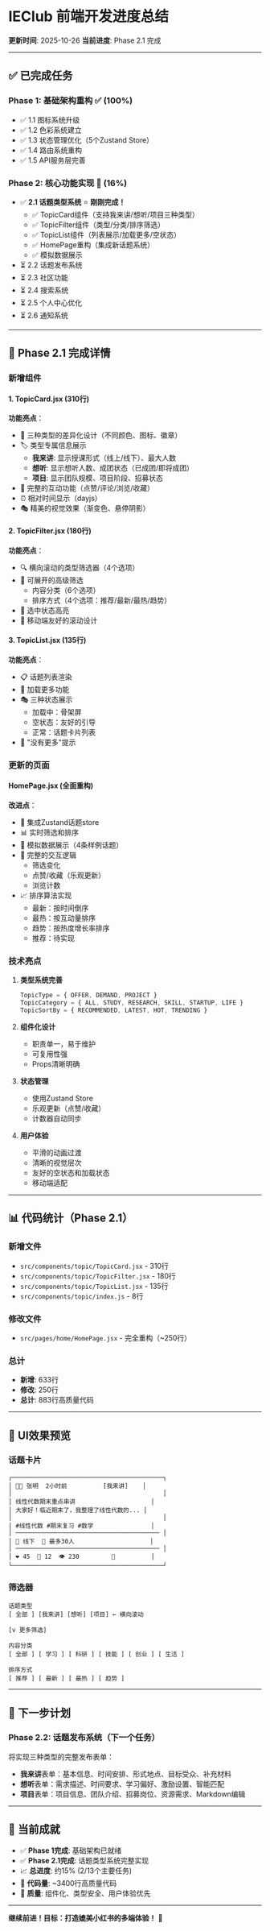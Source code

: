 # IEClub 前端开发进度总结

**更新时间**: 2025-10-26
**当前进度**: Phase 2.1 完成

---

## ✅ 已完成任务

### Phase 1: 基础架构重构 ✅ (100%)
- ✅ 1.1 图标系统升级
- ✅ 1.2 色彩系统建立
- ✅ 1.3 状态管理优化（5个Zustand Store）
- ✅ 1.4 路由系统重构
- ✅ 1.5 API服务层完善

### Phase 2: 核心功能实现 🔄 (16%)
- ✅ **2.1 话题类型系统** ⭐ **刚刚完成！**
  - ✅ TopicCard组件（支持我来讲/想听/项目三种类型）
  - ✅ TopicFilter组件（类型/分类/排序筛选）
  - ✅ TopicList组件（列表展示/加载更多/空状态）
  - ✅ HomePage重构（集成新话题系统）
  - ✅ 模拟数据展示
- ⏳ 2.2 话题发布系统
- ⏳ 2.3 社区功能
- ⏳ 2.4 搜索系统
- ⏳ 2.5 个人中心优化
- ⏳ 2.6 通知系统

---

## 🎉 Phase 2.1 完成详情

### 新增组件

#### 1. TopicCard.jsx (310行)
**功能亮点**：
- 🎨 三种类型的差异化设计（不同颜色、图标、徽章）
- 🏷️ 类型专属信息展示
  - **我来讲**: 显示授课形式（线上/线下）、最大人数
  - **想听**: 显示想听人数、成团状态（已成团/即将成团）
  - **项目**: 显示团队规模、项目阶段、招募状态
- 💬 完整的互动功能（点赞/评论/浏览/收藏）
- ⏰ 相对时间显示（dayjs）
- 🎭 精美的视觉效果（渐变色、悬停阴影）

#### 2. TopicFilter.jsx (180行)
**功能亮点**：
- 🔍 横向滚动的类型筛选器（4个选项）
- 📁 可展开的高级筛选
  - 内容分类（6个选项）
  - 排序方式（4个选项：推荐/最新/最热/趋势）
- 🎨 选中状态高亮
- 📱 移动端友好的滚动设计

#### 3. TopicList.jsx (135行)
**功能亮点**：
- 📋 话题列表渲染
- 🔄 加载更多功能
- 🎭 三种状态展示
  - 加载中：骨架屏
  - 空状态：友好的引导
  - 正常：话题卡片列表
- 🚫 "没有更多"提示

### 更新的页面

#### HomePage.jsx (全面重构)
**改进点**：
- 🔗 集成Zustand话题store
- 📊 实时筛选和排序
- 🎲 模拟数据展示（4条样例话题）
- 🎯 完整的交互逻辑
  - 筛选变化
  - 点赞/收藏（乐观更新）
  - 浏览计数
- 📈 排序算法实现
  - 最新：按时间倒序
  - 最热：按互动量排序
  - 趋势：按热度增长率排序
  - 推荐：待实现

### 技术亮点

1. **类型系统完善**
   ```javascript
   TopicType = { OFFER, DEMAND, PROJECT }
   TopicCategory = { ALL, STUDY, RESEARCH, SKILL, STARTUP, LIFE }
   TopicSortBy = { RECOMMENDED, LATEST, HOT, TRENDING }
   ```

2. **组件化设计**
   - 职责单一，易于维护
   - 可复用性强
   - Props清晰明确

3. **状态管理**
   - 使用Zustand Store
   - 乐观更新（点赞/收藏）
   - 计数器自动同步

4. **用户体验**
   - 平滑的动画过渡
   - 清晰的视觉层次
   - 友好的空状态和加载状态
   - 移动端适配

---

## 📊 代码统计（Phase 2.1）

### 新增文件
- `src/components/topic/TopicCard.jsx` - 310行
- `src/components/topic/TopicFilter.jsx` - 180行
- `src/components/topic/TopicList.jsx` - 135行
- `src/components/topic/index.js` - 8行

### 修改文件
- `src/pages/home/HomePage.jsx` - 完全重构（~250行）

### 总计
- **新增**: 633行
- **修改**: 250行
- **总计**: 883行高质量代码

---

## 🎨 UI效果预览

### 话题卡片
```
┌──────────────────────────────────────────┐
│ 👨‍💻 张明  2小时前          [我来讲]    │
│                                          │
│ 线性代数期末重点串讲                     │
│ 大家好！临近期末了，我整理了线性代数的... │
│                                          │
│ #线性代数 #期末复习 #数学                │
│ ──────────────────────────────────────── │
│ 📍 线下  👥 最多30人                     │
│ ──────────────────────────────────────── │
│ ❤️ 45  💬 12  👁️ 230         🔖          │
└──────────────────────────────────────────┘
```

### 筛选器
```
话题类型
[ 全部 ] [我来讲] [想听] [项目] ← 横向滚动

[v 更多筛选]

内容分类
[ 全部 ] [ 学习 ] [ 科研 ] [ 技能 ] [ 创业 ] [ 生活 ]

排序方式
[ 推荐 ] [ 最新 ] [ 最热 ] [ 趋势 ]
```

---

## 🚀 下一步计划

### Phase 2.2: 话题发布系统（下一个任务）
将实现三种类型的完整发布表单：
- **我来讲**表单：基本信息、时间安排、形式地点、目标受众、补充材料
- **想听**表单：需求描述、时间要求、学习偏好、激励设置、智能匹配
- **项目**表单：项目信息、团队介绍、招募岗位、资源需求、Markdown编辑

---

## 💪 当前成就

- ✅ **Phase 1完成**: 基础架构已就绪
- ✅ **Phase 2.1完成**: 话题类型系统完整实现
- 📈 **总进度**: 约15% (2/13个主要任务)
- 📝 **代码量**: ~3400行高质量代码
- 🎯 **质量**: 组件化、类型安全、用户体验优先

---

**继续前进！目标：打造媲美小红书的多端体验！** 🚀

